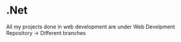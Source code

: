 # .Net
All my projects done in web development are under Web Develpment Repository -> Different branches
